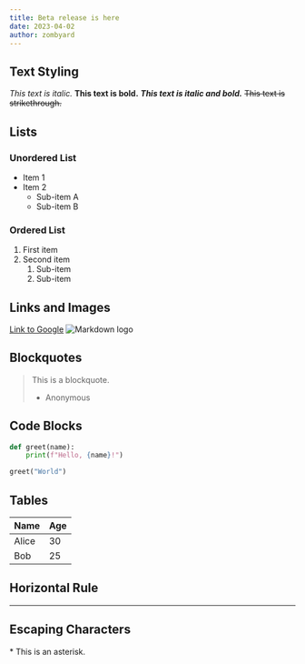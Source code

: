```yaml
---
title: Beta release is here
date: 2023-04-02
author: zombyard
---
```


## Text Styling

_This text is italic._
**This text is bold.**
**_This text is italic and bold._**
~~This text is strikethrough.~~

## Lists

### Unordered List

- Item 1
- Item 2
  - Sub-item A
  - Sub-item B

### Ordered List

1. First item
2. Second item
   1. Sub-item
   2. Sub-item

## Links and Images

[Link to Google](https://www.google.com)
![Markdown logo](/img/crowd.jpg)

## Blockquotes

> This is a blockquote.
>
> - Anonymous

## Code Blocks

```python
def greet(name):
    print(f"Hello, {name}!")

greet("World")
```

## Tables

| Name  | Age |
| ----- | --- |
| Alice | 30  |
| Bob   | 25  |

## Horizontal Rule

---

## Escaping Characters

\* This is an asterisk.
